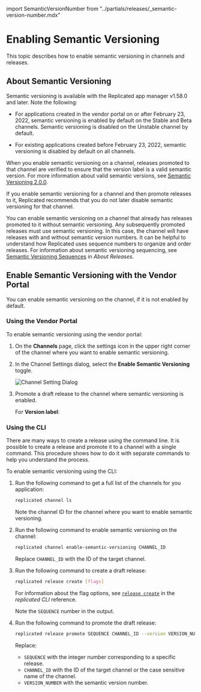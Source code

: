 import SemanticVersionNumber from "../partials/releases/_semantic-version-number.mdx"


# Enabling Semantic Versioning

This topic describes how to enable semantic versioning in channels and releases.

## About Semantic Versioning

Semantic versioning is available with the Replicated app manager v1.58.0 and later. Note the following:

- For applications created in the vendor portal on or after February 23, 2022, semantic versioning is enabled by default on the Stable and Beta channels. Semantic versioning is disabled on the Unstable channel by default.

- For existing applications created before February 23, 2022, semantic versioning is disabled by default on all channels.

When you enable semantic versioning on a channel, releases promoted to that channel are verified to ensure that the version label is a valid semantic version. For more information about valid semantic versions, see [Semantic Versioning 2.0.0](https://semver.org).

If you enable semantic versioning for a channel and then promote releases to it, Replicated recommends that you do not later disable semantic versioning for that channel.

You can enable semantic versioning on a channel that already has releases promoted to it without semantic versioning. Any subsequently promoted releases must use semantic versioning. In this case, the channel will have releases with and without semantic version numbers. It can be helpful to understand how Replicated uses sequence numbers to organize and order releases. For information about semantic versioning sequencing, see [Semantic Versioning Sequences](releases-about#semantic-versioning-sequence) in _About Releases_.

## Enable Semantic Versioning with the Vendor Portal

You can enable semantic versioning on the channel, if it is not enabled by default.

### Using the Vendor Portal

To enable semantic versioning using the vendor portal:

1. On the **Channels** page, click the settings icon in the upper right corner of the channel where you want to enable semantic versioning.  

1. In the Channel Settings dialog, select the **Enable Semantic Versioning** toggle.

    ![Channel Setting Dialog](/images/channel-settings-dialog.png)

1. Promote a draft release to the channel where semantic versioning is enabled. 

    For **Version label**: <SemanticVersionNumber/>

### Using the CLI

There are many ways to create a release using the command line. It is possible to create a release and promote it to a channel with a single command. This procedure shows how to do it with separate commands to help you understand the process. 

To enable semantic versioning using the CLI:

1. Run the following command to get a full list of the channels for you application:

    ```bash
    replicated channel ls
    ```

    Note the channel ID for the channel where you want to enable semantic versioning.

1. Run the following command to enable semantic versioning on the channel: 

    ```bash
    replicated channel enable-semantic-versioning CHANNEL_ID
    ``` 

    Replace `CHANNEL_ID` with the ID of the target channel.

1. Run the following command to create a draft release:

    ```bash
    replicated release create [flags]
    ```

    For information about the flag options, see [`release create`](/reference/replicated-cli-release-create) in the _replicated CLI_ reference.

    Note the `SEQUENCE` number in the output.

1. Run the following command to promote the draft release:

    ```bash
    replicated release promote SEQUENCE CHANNEL_ID --version VERSION_NUMBER
    ```

    Replace:
    
    - `SEQUENCE` with the integer number corresponding to a specific release.
    - `CHANNEL_ID` with the ID of the target channel or the case sensitive name of the channel.
    - `VERSION_NUMBER` with the semantic version number. <SemanticVersionNumber/>